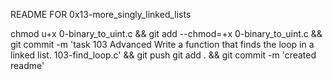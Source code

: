 README FOR 0x13-more_singly_linked_lists

chmod u+x 0-binary_to_uint.c && git add --chmod=+x 0-binary_to_uint.c && git commit -m 'task 103 Advanced Write a function that finds the loop in a linked list. 103-find_loop.c' && git push
git add . && git commit -m 'created readme'